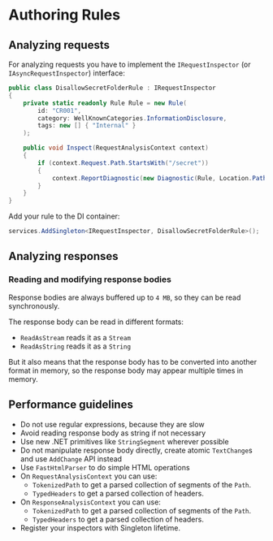 # Authoring Rules

## Analyzing requests

For analyzing requests you have to implement the `IRequestInspector` (or `IAsyncRequestInspector`) interface:

```csharp
public class DisallowSecretFolderRule : IRequestInspector
{
    private static readonly Rule Rule = new Rule(
        id: "CR001",
        category: WellKnownCategories.InformationDisclosure,
        tags: new [] { "Internal" }
    );

    public void Inspect(RequestAnalysisContext context)
    {
        if (context.Request.Path.StartsWith("/secret"))
        {
            context.ReportDiagnostic(new Diagnostic(Rule, Location.Path));
        }
    }
}
```

Add your rule to the DI container:

```csharp
services.AddSingleton<IRequestInspector, DisallowSecretFolderRule>();
```

## Analyzing responses



### Reading and modifying response bodies

Response bodies are always buffered up to `4 MB`, so they can be read synchronously.

The response body can be read in different formats:
 - `ReadAsStream` reads it as a `Stream`
 - `ReadAsString` reads it as a `String`

But it also means that the response body has to be converted into another format in memory, so the response body may appear multiple times in memory.



## Performance guidelines
 - Do not use regular expressions, because they are slow
 - Avoid reading response body as string if not necessary
 - Use new .NET primitives like `StringSegment` wherever possible
 - Do not manipulate response body directly, create atomic `TextChange`s and use `AddChange` API instead
 - Use `FastHtmlParser` to do simple HTML operations
 - On `RequestAnalysisContext` you can use:
	- `TokenizedPath` to get a parsed collection of segments of the `Path`.
	- `TypedHeaders` to get a parsed collection of headers.
 - On `ResponseAnalysisContext` you can use:
	- `TokenizedPath` to get a parsed collection of segments of the `Path`.
	- `TypedHeaders` to get a parsed collection of headers.
 - Register your inspectors with Singleton lifetime.
